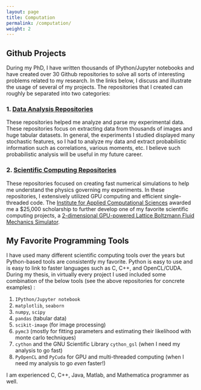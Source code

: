 ```yaml
---
layout: page
title: Computation
permalink: /computation/
weight: 2
---
```


## Github Projects

During my PhD, I have written thousands of IPython/Jupyter notebooks and have created over 30 Github repositories to solve all sorts of interesting problems related to my research. In the links below, I discuss and illustrate the usage of several of my projects. The repositories that I created can roughly be separated into two categories:

### 1. [Data Analysis Repositories](./data_analysis) 

These repositories helped me analyze and parse my experimental data. These repositories focus on extracting data from thousands of images and huge tabular datasets. In general, the experiments I studied displayed many stochastic features, so I had to analyze my data and extract probabilistic information such as correlations, various moments, etc. I believe such probabilistic analysis will be useful in my future career.

### 2. [Scientific Computing Repositories](./scientific_computing)

These repositories focused on creating fast numerical simulations to help me understand the physics governing my experiments. In these repositories, I extensively utilized GPU computing and efficient single-threaded code. The [Institute for Applied Computational Sciences](https://iacs.seas.harvard.edu/) awarded me a $25,000 scholarship to further develop one of my favorite scientific computing projects, a [2-dimensional GPU-powered Lattice Boltzmann Fluid Mechanics Simulator](./scientific_computing). 

## My Favorite Programming Tools

I have used many different scientific computing tools over the years but Python-based tools are consistently my favorite. Python is easy to use and is easy to link to faster languages such as C, C++, and OpenCL/CUDA. During my thesis, in virtually every project I used included some combination of the below tools (see the above repositories for concrete examples) :

1. `IPython/Jupyter notebook`
1. `matplotlib`, `seaborn`
1. `numpy`, `scipy`
1. `pandas` (tabular data)
1. `scikit-image` (for image processing)
1. `pymc3` (mostly for fitting parameters and estimating their likelihood with monte carlo techniques)
1. `cython` and the GNU Scientific Library `cython_gsl`  (when I need my analysis to go fast)
1. `PyOpenCL` and `PyCuda` for GPU and multi-threaded computing (when I need my analysis to go *even* faster!)

I am experienced C, C++, Java, Matlab, and Mathematica programmer as well.

